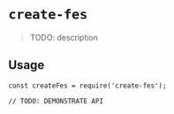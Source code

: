 # `create-fes`

> TODO: description

## Usage

```
const createFes = require('create-fes');

// TODO: DEMONSTRATE API
```
